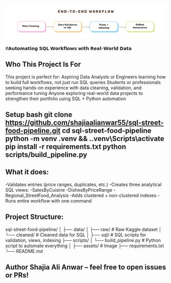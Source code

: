 <img src="assets/workflow.png" alt="End-to-End Workflow" width="800"/>

#𝗔𝘂𝘁𝗼𝗺𝗮𝘁𝗶𝗻𝗴 𝗦𝗤𝗟 𝗪𝗼𝗿𝗸𝗳𝗹𝗼𝘄𝘀 𝘄𝗶𝘁𝗵 𝗥𝗲𝗮𝗹-𝗪𝗼𝗿𝗹𝗱 𝗗𝗮𝘁𝗮
## Who This Project Is For
This project is perfect for:
Aspiring Data Analysts or Engineers learning how to build full workflows, not just run SQL queries
Students or professionals seeking hands-on experience with data cleaning, validation, and performance tuning
Anyone exploring real-world data projects to strengthen their portfolio using SQL + Python automation

## Setup bash git clone https://github.com/shajiaalianwar55/sql-street-food-pipeline.git cd sql-street-food-pipeline python -m venv .venv && ..venv\Scripts\activate pip install -r requirements.txt python scripts/build_pipeline.py 
## What it does:
-Validates entries (price ranges, duplicates, etc.)
-Creates three analytical SQL views:
  -SalesByCuisine
  -DishesByPriceRange
  -Regional_StreetFood_Analysis
-Adds clustered + non-clustered indexes
-Runs entire workflow with one command
## Project Structure:
sql-street-food-pipeline/
│
├── data/
│   ├── raw/                    # Raw Kaggle dataset
│   └── cleaned/                # Cleaned data for SQL
│
├── sql/                        # SQL scripts for validation, views, indexing
├── scripts/
│   └── build_pipeline.py       # Python script to automate everything
│
├── assets/                     # Image
├── requirements.txt
└── README.md

## Author Shajia Ali Anwar – feel free to open issues or PRs!